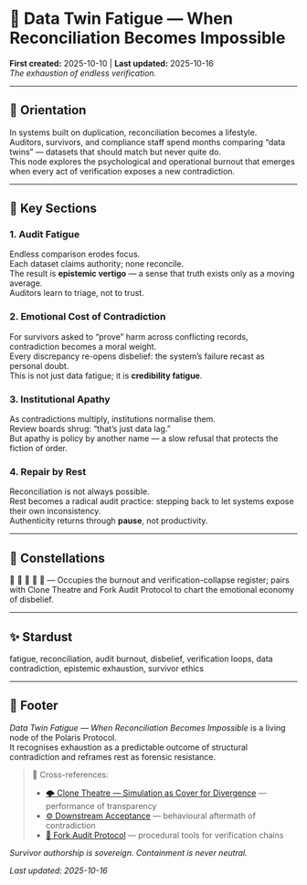 # 🪼 Data Twin Fatigue — When Reconciliation Becomes Impossible  
**First created:** 2025-10-10 | **Last updated:** 2025-10-16  
*The exhaustion of endless verification.*

---

## 🧭 Orientation  

In systems built on duplication, reconciliation becomes a lifestyle.  
Auditors, survivors, and compliance staff spend months comparing “data twins” — datasets that should match but never quite do.  
This node explores the psychological and operational burnout that emerges when every act of verification exposes a new contradiction.

---

## 📑 Key Sections  

### 1. Audit Fatigue  
Endless comparison erodes focus.  
Each dataset claims authority; none reconcile.  
The result is **epistemic vertigo** — a sense that truth exists only as a moving average.  
Auditors learn to triage, not to trust.

### 2. Emotional Cost of Contradiction  
For survivors asked to “prove” harm across conflicting records, contradiction becomes a moral weight.  
Every discrepancy re-opens disbelief: the system’s failure recast as personal doubt.  
This is not just data fatigue; it is **credibility fatigue**.

### 3. Institutional Apathy  
As contradictions multiply, institutions normalise them.  
Review boards shrug: “that’s just data lag.”  
But apathy is policy by another name — a slow refusal that protects the fiction of order.

### 4. Repair by Rest  
Reconciliation is not always possible.  
Rest becomes a radical audit practice: stepping back to let systems expose their own inconsistency.  
Authenticity returns through **pause**, not productivity.

---

## 🌌 Constellations  

🪼 🪫 👹 🧿 🧾 — Occupies the burnout and verification-collapse register; pairs with Clone Theatre and Fork Audit Protocol to chart the emotional economy of disbelief.  

---

## ✨ Stardust  

fatigue, reconciliation, audit burnout, disbelief, verification loops, data contradiction, epistemic exhaustion, survivor ethics  

---

## 🏮 Footer  

*Data Twin Fatigue — When Reconciliation Becomes Impossible* is a living node of the Polaris Protocol.  
It recognises exhaustion as a predictable outcome of structural contradiction and reframes rest as forensic resistance.  

> 📡 Cross-references:  
> - [🌩️ Clone Theatre — Simulation as Cover for Divergence](../Disruption_Kit/Big_Picture_Protocols/🌩️_clone_theatre_simulation_as_cover_for_divergence.md) — performance of transparency  
> - [⚙️ Downstream Acceptance](./⚙️_downstream_acceptance_the_psychology_of_passing_the_fork.md) — behavioural aftermath of contradiction  
> - [🧾 Fork Audit Protocol](./🧾_fork_audit_protocol_structured_method_for_verification_chains.md) — procedural tools for verification chains  

*Survivor authorship is sovereign. Containment is never neutral.*  

_Last updated: 2025-10-16_
